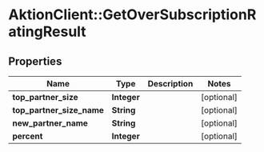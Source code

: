 # AktionClient::GetOverSubscriptionRatingResult

## Properties
Name | Type | Description | Notes
------------ | ------------- | ------------- | -------------
**top_partner_size** | **Integer** |  | [optional] 
**top_partner_size_name** | **String** |  | [optional] 
**new_partner_name** | **String** |  | [optional] 
**percent** | **Integer** |  | [optional] 


